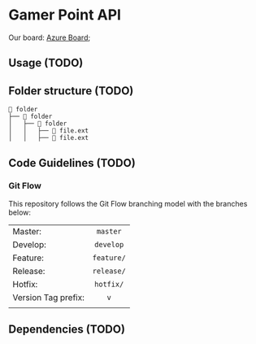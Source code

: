 

# Gamer Point API

Our board: [Azure Board](https://dev.azure.com/gamerpoint-dev/GP.API);


## Usage (TODO)

## Folder structure (TODO)

```
📁 folder
├── 📁 folder
│	├── 📁 folder
│	│	├──	📄 file.ext
│	│	├──	📄 file.ext
```

## Code Guidelines (TODO)


### Git Flow

This repository follows the Git Flow branching model with the branches below:

|  |     |
| ----- |:----:|
| Master:   |   `master`    |
| Develop:  |   `develop`   |
| Feature:  |   `feature/`  |
| Release:  |   `release/`  |
| Hotfix:   |   `hotfix/`   |
| Version Tag prefix:  | `v`  |
|   |   |


## Dependencies (TODO)





